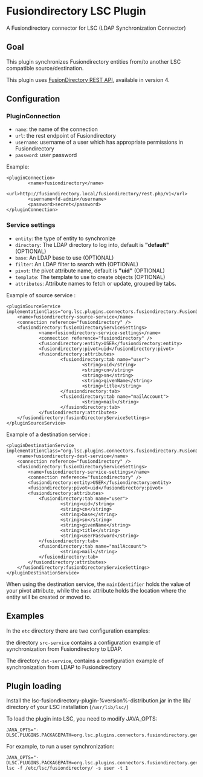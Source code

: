 # Fusiondirectory LSC Plugin

A Fusiondirectory connector for LSC (LDAP Synchronization Connector)

## Goal

This plugin synchronizes Fusiondirectory entities from/to another LSC compatible source/destination.

This plugin uses [FusionDirectory REST API](https://rest.fusiondirectory.org), available in version 4.

## Configuration

### PluginConnection

+ `name`: the name of the connection
+ `url`: the rest endpoint of Fusiondirectory
+ `username`: username of a user which has appropriate permissions in Fusiondirectory 
+ `password`: user password

Example: 

```
<pluginConnection>
        <name>fusiondirectory</name>
        <url>http://fusiondirectory.local/fusiondirectory/rest.php/v1</url>
        <username>fd-admin</username>
        <password>secret</password>
</pluginConnection>
```

### Service settings

+ `entity`: the type of entity to synchronize
+ `directory`: The LDAP directory to log into,  default is **"default"** (OPTIONAL)
+ `base`: An LDAP base to use (OPTIONAL)
+ `filter`: An LDAP filter to search with (OPTIONAL)
+ `pivot`: the pivot attribute name, default is **"uid"** (OPTIONAL)
+ `template`: The template to use to create objects (OPTIONAL)
+ `attributes`: Attribute names to fetch or update, grouped by tabs.

Example of source service :

```
<pluginSourceService implementationClass="org.lsc.plugins.connectors.fusiondirectory.FusionDirectorySrcService">
    <name>fusiondirectory-source-service</name>
    <connection reference="fusiondirectory" />
    <fusiondirectory:fusionDirectoryServiceSettings>
            <name>fusiondirectory-service-settings</name>
            <connection reference="fusiondirectory" />
            <fusiondirectory:entity>USER</fusiondirectory:entity>
            <fusiondirectory:pivot>uid</fusiondirectory:pivot>
            <fusiondirectory:attributes>
                    <fusiondirectory:tab name="user">
                            <string>uid</string>
                            <string>cn</string>
                            <string>sn</string>
                            <string>givenName</string>
                            <string>title</string>
                    </fusiondirectory:tab>
                    <fusiondirectory:tab name="mailAccount">
                            <string>mail</string>
                    </fusiondirectory:tab>
            </fusiondirectory:attributes>
    </fusiondirectory:fusionDirectoryServiceSettings>
</pluginSourceService>
```

Example of a destination service :

```
<pluginDestinationService implementationClass="org.lsc.plugins.connectors.fusiondirectory.FusionDirectoryDstService">
    <name>fusiondirectory-dest-service</name>
    <connection reference="fusiondirectory" />
    <fusiondirectory:fusionDirectoryServiceSettings>
        <name>fusiondirectory-service-settings</name>
        <connection reference="fusiondirectory" />
        <fusiondirectory:entity>USER</fusiondirectory:entity>
        <fusiondirectory:pivot>uid</fusiondirectory:pivot>
        <fusiondirectory:attributes>
            <fusiondirectory:tab name="user">
                    <string>uid</string>
                    <string>cn</string>
                    <string>base</string>
                    <string>sn</string>
                    <string>givenName</string>
                    <string>title</string>
                    <string>userPassword</string>
            </fusiondirectory:tab>
            <fusiondirectory:tab name="mailAccount">
                    <string>mail</string>
            </fusiondirectory:tab>
        </fusiondirectory:attributes>
    </fusiondirectory:fusionDirectoryServiceSettings>
</pluginDestinationService>
```

When using the destination service, the `mainIdentifier` holds the value of your pivot attribute, while the `base` attribute holds the location where the entity will be created or moved to.


## Examples

In the `etc` directory there are two configuration examples:

the directory `src-service` contains a configuration example of synchronization from Fusiondirectory to LDAP. 

The directory `dst-service`, contains a configuration example of synchronization from LDAP to Fusiondirectory

## Plugin loading

Install the lsc-fusiondirectory-plugin-%version%-distribution.jar in the lib/ directory of your LSC installation (`/usr/lib/lsc/`)

To load the plugin into LSC, you need to modify JAVA_OPTS: 

```
JAVA_OPTS="-DLSC.PLUGINS.PACKAGEPATH=org.lsc.plugins.connectors.fusiondirectory.generated"
```

For example, to run a user synchronization: 

```
JAVA_OPTS="-DLSC.PLUGINS.PACKAGEPATH=org.lsc.plugins.connectors.fusiondirectory.generated" lsc -f /etc/lsc/fusiondirectory/ -s user -t 1
```
